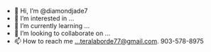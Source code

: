 - 👋 Hi, I’m @diamondjade7
- 👀 I’m interested in ...
- 🌱 I’m currently learning ...
- 💞️ I’m looking to collaborate on ...
- 📫 How to reach me ...teralaborde77@gmail.com. 903-578-8975

<!---
diamondjade7/diamondjade7 is a ✨ special ✨ repository because its `README.md` (this file) appears on your GitHub profile.
You can click the Preview link to take a look at your changes.
--->
